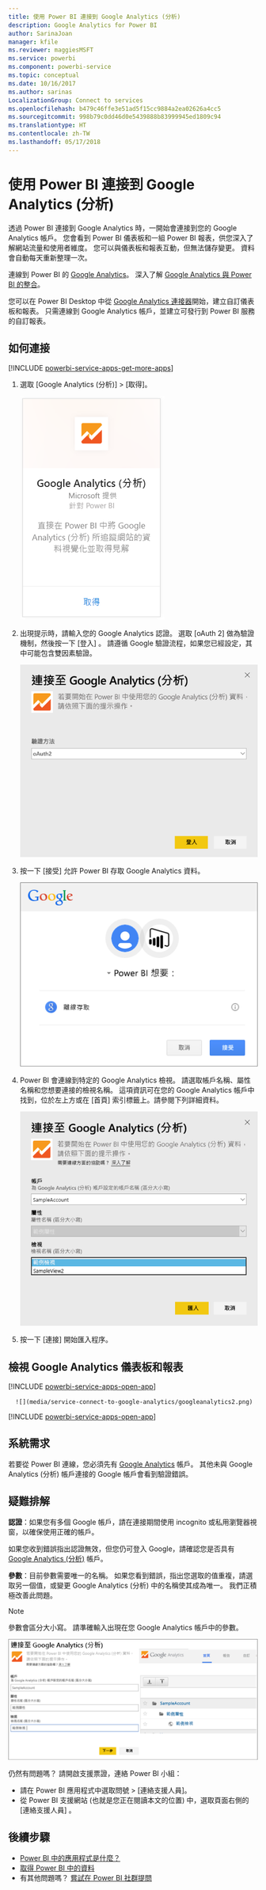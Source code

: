 ```yaml
---
title: 使用 Power BI 連接到 Google Analytics (分析)
description: Google Analytics for Power BI
author: SarinaJoan
manager: kfile
ms.reviewer: maggiesMSFT
ms.service: powerbi
ms.component: powerbi-service
ms.topic: conceptual
ms.date: 10/16/2017
ms.author: sarinas
LocalizationGroup: Connect to services
ms.openlocfilehash: b479c46ffe3e51ad5f15cc9884a2ea02626a4cc5
ms.sourcegitcommit: 998b79c0dd46d0e5439888b83999945ed1809c94
ms.translationtype: HT
ms.contentlocale: zh-TW
ms.lasthandoff: 05/17/2018
---
```

# <a name="connect-to-google-analytics-with-power-bi"></a>使用 Power BI 連接到 Google Analytics (分析)
透過 Power BI 連接到 Google Analytics 時，一開始會連接到您的 Google Analytics 帳戶。 您會看到 Power BI 儀表板和一組 Power BI 報表，供您深入了解網站流量和使用者維度。 您可以與儀表板和報表互動，但無法儲存變更。 資料會自動每天重新整理一次。

連線到 Power BI 的 [Google Analytics](https://app.powerbi.com/getdata/services/google-analytics)。 深入了解 [Google Analytics 與 Power BI 的整合](https://powerbi.microsoft.com/integrations/google-analytics)。

您可以在 Power BI Desktop 中從 [Google Analytics 連接器](service-google-analytics-connector.md)開始，建立自訂儀表板和報表。 只需連線到 Google Analytics 帳戶，並建立可發行到 Power BI 服務的自訂報表。

## <a name="how-to-connect"></a>如何連接
[!INCLUDE [powerbi-service-apps-get-more-apps](./includes/powerbi-service-apps-get-more-apps.md)]

1. 選取 [Google Analytics (分析)] \> [取得]。
   
   ![](media/service-connect-to-google-analytics/ga.png)
2. 出現提示時，請輸入您的 Google Analytics 認證。 選取 [oAuth 2]  做為驗證機制，然後按一下 [登入] 。 請遵循 Google 驗證流程，如果您已經設定，其中可能包含雙因素驗證。
   
   ![](media/service-connect-to-google-analytics/creds.png)
3. 按一下 [接受]  允許 Power BI 存取 Google Analytics 資料。
   
   ![](media/service-connect-to-google-analytics/googleanalytics.png)
4. Power BI 會連線到特定的 Google Analytics 檢視。 請選取帳戶名稱、屬性名稱和您想要連接的檢視名稱。 這項資訊可在您的 Google Analytics 帳戶中找到，位於左上方或在 [首頁]  索引標籤上。請參閱下列詳細資料。 
   
   ![](media/service-connect-to-google-analytics/params2.png)
5. 按一下 [連接]  開始匯入程序。 

## <a name="view-the-google-analytics-dashboard-and-reports"></a>檢視 Google Analytics 儀表板和報表
[!INCLUDE [powerbi-service-apps-open-app](./includes/powerbi-service-apps-open-app.md)]

      ![](media/service-connect-to-google-analytics/googleanalytics2.png)

[!INCLUDE [powerbi-service-apps-open-app](./includes/powerbi-service-apps-what-now.md)]

## <a name="system-requirements"></a>系統需求
若要從 Power BI 連線，您必須先有 [Google Analytics](https://www.google.com/analytics/) 帳戶。 其他未與 Google Analytics (分析) 帳戶連接的 Google 帳戶會看到驗證錯誤。

## <a name="troubleshooting"></a>疑難排解
**認證**：如果您有多個 Google 帳戶，請在連接期間使用 incognito 或私用瀏覽器視窗，以確保使用正確的帳戶。

如果您收到錯誤指出認證無效，但您仍可登入 Google，請確認您是否具有 [Google Analytics (分析)](https://www.google.com/analytics/) 帳戶。

**參數**：目前參數需要唯一的名稱。 如果您看到錯誤，指出您選取的值重複，請選取另一個值，或變更 Google Analytics (分析) 中的名稱使其成為唯一。 我們正積極改善此問題。

>[!NOTE]
>參數會區分大小寫。 請準確輸入出現在您 Google Analytics 帳戶中的參數。

![](media/service-connect-to-google-analytics/pbi_googleanalytics1.png)

仍然有問題嗎？ 請開啟支援票證，連絡 Power BI 小組：

* 請在 Power BI 應用程式中選取問號 \> [連絡支援人員]。
* 從 Power BI 支援網站 (也就是您正在閱讀本文的位置) 中，選取頁面右側的 [連絡支援人員]  。

## <a name="next-steps"></a>後續步驟
* [Power BI 中的應用程式是什麼？](service-install-use-apps.md)
* [取得 Power BI 中的資料](service-get-data.md)
* 有其他問題嗎？ [嘗試在 Power BI 社群提問](http://community.powerbi.com/)

